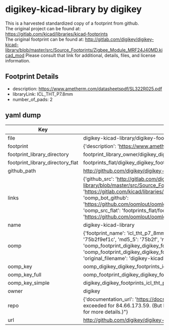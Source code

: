 # digikey-kicad-library by digikey  
This is a harvested standardized copy of a footprint from github.  
The original project can be found at:  
https://gitlab.com/kicad/libraries/kicad-footprints  
The original footprint can be found at:
http://gitlab.com/digikey/digikey-kicad-library/blob/master/src/Source_Footprints/Zigbee_Module_MRF24J40MD.kicad_mod
Please consult that link for additional, details, files, and license information.  
## Footprint Details
* description: https://www.ametherm.com/datasheetspdf/SL322R025.pdf  
* libraryLink: ICL_THT_P7.8mm  
* number_of_pads: 2  
## yaml dump  
| Key | Value |  
| --- | --- |  
| file | digikey-kicad-library/digikey-footprints.pretty/ICL_THT_P7.8mm.kicad_mod |  
| footprint | {'description': 'https://www.ametherm.com/datasheetspdf/SL322R025.pdf', 'libraryLink': 'ICL_THT_P7.8mm', 'number_of_pads': 2} |  
| footprint_library_directory | footprint_library_owner/digikey_digikey-kicad-library |  
| footprint_library_directory_flat | footprints_flat/digikey_digikey_footprints_icl_tht_p7_8mm/working |  
| github_path | http://github.com/digikey/digikey-kicad-library/blob/master/digikey-footprints.pretty/ICL_THT_P7.8mm.kicad_mod |  
| links | {'github_src': 'http://gitlab.com/digikey/digikey-kicad-library/blob/master/src/Source_Footprints/Zigbee_Module_MRF24J40MD.kicad_mod', 'github_src_repo': 'https://gitlab.com/kicad/libraries/kicad-footprints', 'oomp_bot': 'footprints/digikey_digikey_footprints_icl_tht_p7_8mm/working', 'oomp_bot_github': 'https://github.com/oomlout/oomlout_oomp_footprint_bot/tree/main/footprints/digikey_digikey_footprints_icl_tht_p7_8mm/working', 'oomp_src_flat': 'footprints_flat/footprints_flat/digikey_digikey_footprints_icl_tht_p7_8mm/working', 'oomp_src_flat_github': 'https://github.com/oomlout/oomlout_oomp_footprint_src/tree/main/footprints_flat/digikey_digikey_footprints_icl_tht_p7_8mm/working'} |  
| name | digikey-kicad-library |  
| oomp | {'footprint_name': 'icl_tht_p7_8mm', 'library_name': 'digikey_footprints', 'md5': '75b2f9ef1c82f418dc09fdb2028289b1', 'md5_10': '75b2f9ef1c', 'md5_5': '75b2f', 'md5_6': '75b2f9', 'oomp_key': 'oomp_digikey_digikey_footprints_icl_tht_p7_8mm', 'oomp_key_extra': 'oomp_footprint_digikey_digikey_footprints_icl_tht_p7_8mm', 'oomp_key_full': 'oomp_footprint_digikey_digikey_footprints_icl_tht_p7_8mm_75b2f9', 'oomp_key_simple': 'digikey_digikey_footprints_icl_tht_p7_8mm', 'original_filename': 'digikey-kicad-library/digikey-footprints.pretty/ICL_THT_P7.8mm.kicad_mod', 'owner_name': 'digikey'} |  
| oomp_key | oomp_digikey_digikey_footprints_icl_tht_p7_8mm |  
| oomp_key_full | oomp_footprint_digikey_digikey_footprints_icl_tht_p7_8mm |  
| oomp_key_simple | digikey_digikey_footprints_icl_tht_p7_8mm |  
| owner | digikey |  
| repo | {'documentation_url': 'https://docs.github.com/rest/overview/resources-in-the-rest-api#rate-limiting', 'message': "API rate limit exceeded for 84.66.173.59. (But here's the good news: Authenticated requests get a higher rate limit. Check out the documentation for more details.)"} |  
| url | http://github.com/digikey/digikey-kicad-library |  

